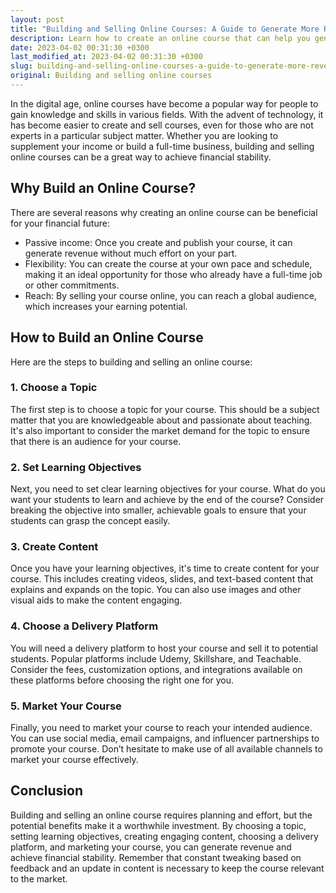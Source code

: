 ```yaml
---
layout: post
title: "Building and Selling Online Courses: A Guide to Generate More Revenue"
description: Learn how to create an online course that can help you generate more revenue and achieve financial stability.
date: 2023-04-02 00:31:30 +0300
last_modified_at: 2023-04-02 00:31:30 +0300
slug: building-and-selling-online-courses-a-guide-to-generate-more-revenue
original: Building and selling online courses
---
```

In the digital age, online courses have become a popular way for people to gain knowledge and skills in various fields. With the advent of technology, it has become easier to create and sell courses, even for those who are not experts in a particular subject matter. Whether you are looking to supplement your income or build a full-time business, building and selling online courses can be a great way to achieve financial stability.

## Why Build an Online Course?

There are several reasons why creating an online course can be beneficial for your financial future:

- Passive income: Once you create and publish your course, it can generate revenue without much effort on your part.
- Flexibility: You can create the course at your own pace and schedule, making it an ideal opportunity for those who already have a full-time job or other commitments.
- Reach: By selling your course online, you can reach a global audience, which increases your earning potential.

## How to Build an Online Course

Here are the steps to building and selling an online course:

### 1. Choose a Topic

The first step is to choose a topic for your course. This should be a subject matter that you are knowledgeable about and passionate about teaching. It's also important to consider the market demand for the topic to ensure that there is an audience for your course.

### 2. Set Learning Objectives

Next, you need to set clear learning objectives for your course. What do you want your students to learn and achieve by the end of the course? Consider breaking the objective into smaller, achievable goals to ensure that your students can grasp the concept easily.

### 3. Create Content

Once you have your learning objectives, it's time to create content for your course. This includes creating videos, slides, and text-based content that explains and expands on the topic. You can also use images and other visual aids to make the content engaging.

### 4. Choose a Delivery Platform

You will need a delivery platform to host your course and sell it to potential students. Popular platforms include Udemy, Skillshare, and Teachable. Consider the fees, customization options, and integrations available on these platforms before choosing the right one for you.

### 5. Market Your Course

Finally, you need to market your course to reach your intended audience. You can use social media, email campaigns, and influencer partnerships to promote your course. Don’t hesitate to make use of all available channels to market your course effectively.

## Conclusion

Building and selling an online course requires planning and effort, but the potential benefits make it a worthwhile investment. By choosing a topic, setting learning objectives, creating engaging content, choosing a delivery platform, and marketing your course, you can generate revenue and achieve financial stability. Remember that constant tweaking based on feedback and an update in content is necessary to keep the course relevant to the market.